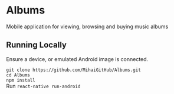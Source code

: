 # Albums

Mobile application for viewing, browsing and buying music albums

## Running Locally

Ensure a device, or emulated Android image is connected.

`git clone https://github.com/MihaiGitHub/Albums.git` <br>
`cd Albums` <br>
`npm install` <br>
Run `react-native run-android`
